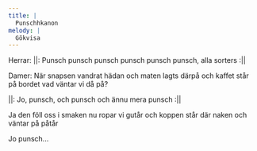 ```yaml
---
title: |
  Punschhkanon
melody: |
  Gökvisa
---
```

Herrar:
||: Punsch punsch punsch punsch
punsch punsch, alla sorters :||

Damer:
När snapsen vandrat hädan
och maten lagts därpå
och kaffet står på bordet
vad väntar vi då på?

||: Jo, punsch, och punsch
och ännu mera punsch :||

Ja den föll oss i smaken 
nu ropar vi gutår
och koppen står där naken
och väntar på påtår

Jo punsch...